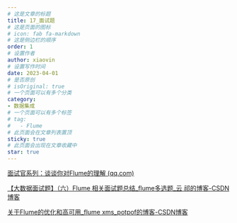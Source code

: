 ```yaml
---
# 这是文章的标题
title: 17_面试题
# 这是页面的图标
# icon: fab fa-markdown
# 这是侧边栏的顺序
order: 1
# 设置作者
author: xiaovin
# 设置写作时间
date: 2023-04-01
# 是否原创
# isOriginal: true
# 一个页面可以有多个分类
category:
- 数据集成
# 一个页面可以有多个标签
# tag:
#   - Flume
# 此页面会在文章列表置顶
sticky: true
# 此页面会出现在文章收藏中
star: true
---
```


[面试官系列：谈谈你对Flume的理解 (qq.com)](https://mp.weixin.qq.com/s/WwZkUkRaACgmtE-oZFlwgA)

[【大数据面试题】（六）Flume 相关面试题总结_flume多选题_云 祁的博客-CSDN博客](https://blog.csdn.net/BeiisBei/article/details/104232864/?utm_medium=distribute.pc_relevant.none-task-blog-2~default~baidujs_baidulandingword~default-0--blog-122049161.235^v28^pc_relevant_default&spm=1001.2101.3001.4242.1&utm_relevant_index=3)

[关于Flume的优化和高可用_flume xms_potpof的博客-CSDN博客](https://blog.csdn.net/qq_41253208/article/details/104340161?spm=1001.2014.3001.5506)